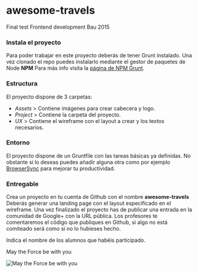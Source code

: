 # awesome-travels
Final test Frontend development Bau 2015

### Instala el proyecto
Para poder trabajar en este proyecto deberás de tener Grunt instalado. Una vez clonado el repo puedes instalarlo mediante el gestor de paquetes de Node **NPM** Para más info visita la [página de NPM Grunt](https://www.npmjs.com/package/grunt).

### Estructura
El proyecto dispone de 3 carpetas:
- *Assets* > Contiene imágenes para crear cabecera y logo.
- *Project* > Contiene la carpeta del proyecto.
- *UX* > Contiene el wireframe con el layout a crear y los textos necesarios.

### Entorno
El proyecto dispone de un Gruntfile con las tareas básicas ya definidas. No obstante si lo deseas puedes añadir alguna otra como por ejemplo [BrowserSync](http://www.browsersync.io/docs/grunt/) para mejorar tu productividad.

### Entregable
Crea un proyecto en tu cuenta de Github con el nombre **awesome-travels**
Deberás generar una landing page con el layout especificado en el wireframe.
Una vez finalizado el proyecto has de publicar una entrada en la comunidad de Google+ con la URL pública.
Los profesores te comentaremos el código que publiques en Github, si algo no está comiteado será como si no lo hubieses hecho.

Indica el nombre de los alumnos que habéis participado.

May the Force be with you

![May the Force be with you](http://fc08.deviantart.net/fs71/i/2012/169/5/5/master_yoda_by_leatris-drohbh.jpg "May the Force be with you")
